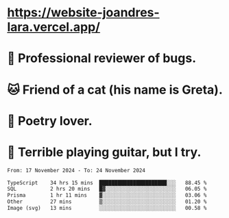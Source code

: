 # https://website-joandres-lara.vercel.app/
# 🐛 Professional reviewer of bugs.
# 🐱 Friend of a cat (his name is Greta).
# 📜 Poetry lover.
# 🎸 Terrible playing guitar, but I try.

<!--START_SECTION:waka-->

```txt
From: 17 November 2024 - To: 24 November 2024

TypeScript    34 hrs 15 mins  ██████████████████████░░░   88.45 %
SQL           2 hrs 20 mins   █▓░░░░░░░░░░░░░░░░░░░░░░░   06.05 %
Prisma        1 hr 11 mins    ▓░░░░░░░░░░░░░░░░░░░░░░░░   03.06 %
Other         27 mins         ▒░░░░░░░░░░░░░░░░░░░░░░░░   01.20 %
Image (svg)   13 mins         ░░░░░░░░░░░░░░░░░░░░░░░░░   00.58 %
```

<!--END_SECTION:waka-->
